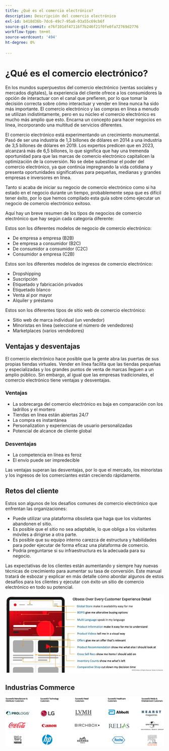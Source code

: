 ```yaml
---
title: ¿Qué es el comercio electrónico?
description: Descripción del comercio electrónico
exl-id: b418d36b-7dc6-49c7-95a8-03a55c69cb6f
source-git-commit: e76f101df47116f7b246f21f0fe0fa72769d2776
workflow-type: tm+mt
source-wordcount: '494'
ht-degree: 0%

---
```


# ¿Qué es el comercio electrónico?

En los mundos superpuestos del comercio electrónico (ventas sociales y mercados digitales), la experiencia del cliente ofrece a los consumidores la opción de interactuar con el canal que prefieren, por lo que tomar la decisión correcta sobre cómo interactuar y vender en línea nunca ha sido más importante. El comercio electrónico y las compras en línea a menudo se utilizan indistintamente, pero en su núcleo el comercio electrónico es mucho más amplio que esto. Encarna un concepto para hacer negocios en línea, incorporando una multitud de servicios diferentes.

El comercio electrónico está experimentando un crecimiento monumental. Pasó de ser una industria de 1,3 billones de dólares en 2014 a una industria de 3,5 billones de dólares en 2019. Los expertos predicen que en 2023, alcanzará más de 6,5 billones, lo que significa que hay una tremenda oportunidad para que las marcas de comercio electrónico capitalicen la optimización de la conversión. No se debe subestimar el poder del comercio electrónico, ya que continúa impregnando la vida cotidiana y presenta oportunidades significativas para pequeñas, medianas y grandes empresas e inversores en línea.

Tanto si acaba de iniciar su negocio de comercio electrónico como si ha estado en el negocio durante un tiempo, probablemente sepa que es difícil tener éxito, por lo que hemos compilado esta guía sobre cómo ejecutar un negocio de comercio electrónico exitoso.

Aquí hay un breve resumen de los tipos de negocios de comercio electrónico que hay según cada categoría diferente:

Estos son los diferentes modelos de negocio de comercio electrónico:

- De empresa a empresa (B2B)
- De empresa a consumidor (B2C)
- De consumidor a consumidor (C2C)
- Consumidor a empresa (C2B)

Estos son los diferentes modelos de ingresos de comercio electrónico:

- Dropshipping
- Suscripción
- Etiquetado y fabricación privados
- Etiquetado blanco
- Venta al por mayor
- Alquiler y préstamo

Estos son los diferentes tipos de sitio web de comercio electrónico:

- Sitio web de marca individual (un vendedor)
- Minoristas en línea (seleccione el número de vendedores)
- Marketplaces (varios vendedores)

## Ventajas y desventajas

El comercio electrónico hace posible que la gente abra las puertas de sus propias tiendas virtuales. Vender en línea facilita que las tiendas pequeñas y especializadas y los grandes puntos de venta de marcas lleguen a un amplio público. Sin embargo, al igual que las empresas tradicionales, el comercio electrónico tiene ventajas y desventajas.

### Ventajas

- La sobrecarga del comercio electrónico es baja en comparación con los ladrillos y el mortero
- Tiendas en línea están abiertas 24/7
- La compra es instantánea
- Personalization y experiencias de usuario personalizadas
- Potencial de alcance de cliente global

### Desventajas

- La competencia en línea es feroz
- El envío puede ser impredecible

Las ventajas superan las desventajas, por lo que el mercado, los minoristas y los ingresos de los comerciantes están creciendo rápidamente.

## Retos del cliente

Estos son algunos de los desafíos comunes de comercio electrónico que enfrentan las organizaciones:

- Puede utilizar una plataforma obsoleta que haga que los visitantes abandonen el sitio.
- Es posible que el sitio no sea adaptable, lo que obliga a los visitantes móviles a dirigirse a otra parte.
- Es posible que su equipo interno carezca de estructura y habilidades para poder ejecutar de forma eficaz una plataforma de comercio.
- Podría preguntarse si su infraestructura es la adecuada para su negocio.

Las expectativas de los clientes están aumentando y siempre hay nuevas técnicas de crecimiento para aumentar su tasa de conversión. Este manual tratará de esbozar y explicar en más detalle cómo abordar algunos de estos desafíos para los clientes y ejecutar con éxito un sitio de comercio electrónico en todo su potencial.

![El valor de la tecnología de comercio](../../assets/playbooks/commerce-tech.png)

## Industrias Commerce

![El valor de la tecnología de comercio](../../assets/playbooks/commerce-industries.png)
